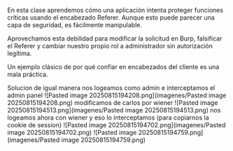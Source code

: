 En esta clase aprendemos cómo una aplicación intenta proteger funciones críticas usando el encabezado Referer. Aunque esto puede parecer una capa de seguridad, es fácilmente manipulable.

Aprovechamos esta debilidad para modificar la solicitud en Burp, falsificar el Referer y cambiar nuestro propio rol a administrador sin autorización legítima.

Un ejemplo clásico de por qué confiar en encabezados del cliente es una mala práctica.

Solucion
de igual manera nos logeamos como admin e interceptamos el admin panel
![Pasted image 20250815194208.png](imagenes/Pasted image 20250815194208.png)
modificamos de carlos por wiener
![Pasted image 20250815194513.png](imagenes/Pasted image 20250815194513.png)
nos logeamos ahora con wiener
y eso lo interceptamos (para copiarnos la cookie de session)
![Pasted image 20250815194702.png](imagenes/Pasted image 20250815194702.png)
![Pasted image 20250815194759.png](imagenes/Pasted image 20250815194759.png)
